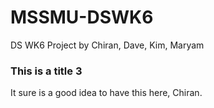 # MSSMU-DSWK6
DS WK6 Project by Chiran, Dave, Kim, Maryam

### This is a title 3
It sure is a good idea to have this here, Chiran.

